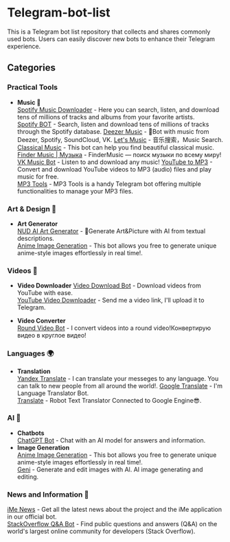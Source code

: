 # Telegram-bot-list
This is a Telegram bot list repository that collects and shares commonly used bots. Users can easily discover new bots to enhance their Telegram experience.

## Categories

### Practical Tools

- **Music 🎵**  
  [Spotify Music Downloader](https://t.me/spotify_downloa_bot) - Here you can search, listen, and download tens of millions of tracks and albums from your favorite artists.  
  [Spotify BOT](https://t.me/spotify_to_mp3_bot) - Search, listen and download tens of millions of tracks through the Spotify database.
  [Deezer Music](https://telegram.me/DeezerMusicBot) - 🤖Bot with music from Deezer, Spotify, SoundCloud, VK.
  [Let's Music](https://telegram.me/VmomoVBot) - 音乐搜索，Music Search.
  [Classical Music](https://telegram.me/music) - This bot can help you find beautiful classical music.
  [Finder Music | Музыка](https://telegram.me/fmusbot) - FinderMusic — поиск музыки по всему миру!
  [VK Music Bot](https://telegram.me/vkmusic_bot) - Listen to and download any music! 
  [YouTube to MP3](https://t.me/convert_youtube_to_mp3_bot) - Convert and download YouTube videos to MP3 (audio) files and play music for free.  
  [MP3 Tools](https://t.me/mp3toolsbot) - MP3 Tools is a handy Telegram bot offering multiple functionalities to manage your MP3 files.  

### Art & Design 🎨

- **Art Generator**  
  [NUD AI Art Generator](https://t.me/NUD_AI_Art_generator_bot) - 🤖Generate Art&Picture with AI from textual descriptions.  
  [Anime Image Generation](https://t.me/AnimeArtGenBot) - This bot allows you free to generate unique anime-style images effortlessly in real time!.  

### Videos 🎥

- **Video Downloader**
  [Video Download Bot](https://t.me/youtube_video_downloader_bot) - Download videos from YouTube with ease.  
  [YouTube Video Downloader](https://t.me/VideoDownloadBot) - Send me a video link, I'll upload it to Telegram.

- **Video Converter**  
  [Round Video Bot](https://t.me/roundvideobot) - I convert videos into a round video!Конвертирую видео в круглое видео!
  

### Languages 🌍

- **Translation**  
  [Yandex Translate](https://t.me/YTranslateBot) - I can translate your messeges to any language. You can talk to new people from all around the world!.
  [Google Translate](https://t.me/TranslateBoT) - I'm Language Translator Bot.  
  [Translate](https://t.me/Full_Translatebot) - Robot Text Translator Connected to Google Engine😎.    

### AI 🤖

- **Chatbots**  
  [ChatGPT Bot](https://t.me/chatgpt_bot) - Chat with an AI model for answers and information.  
- **Image Generation**  
  [Anime Image Generation](https://t.me/AnimeArtGenBot) - This bot allows you free to generate unique anime-style images effortlessly in real time!.  
  [Geni](https://t.me/genipicbot) - Generate and edit images with Al. AI image generating and editing.
  

### News and Information 📰
  [iMe News](https://t.me/iMe_news_bot) - Get all the latest news about the project and the iMe application in our official bot.  
  [StackOverflow Q&A Bot](https://t.me/stackoverflow_telegram_bot) - Find public questions and answers (Q&A) on the world's largest online community for developers (Stack Overflow).

